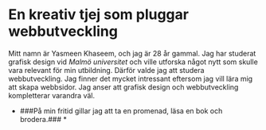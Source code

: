 # En kreativ tjej som pluggar webbutveckling
Mitt namn är Yasmeen Khaseem, och jag är 28 år gammal. Jag har studerat grafisk design vid *Malmö universitet* och ville utforska något nytt som skulle vara relevant för min utbildning. Därför valde jag att studera webbutveckling. Jag finner det mycket intressant eftersom jag vill lära mig att skapa webbsidor. Jag anser att grafisk design och webbutveckling kompletterar varandra väl. 
* ###På min fritid gillar jag att ta en promenad, läsa en bok och brodera.### *

